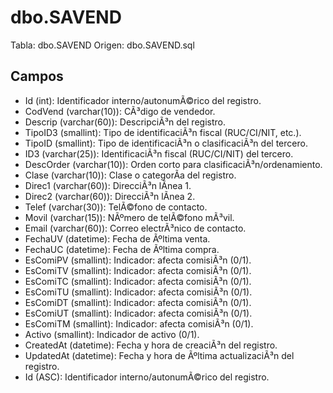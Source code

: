 ﻿# dbo.SAVEND

Tabla: dbo.SAVEND
Origen: dbo.SAVEND.sql

## Campos

- Id (int): Identificador interno/autonumÃ©rico del registro.
- CodVend (varchar(10)): CÃ³digo de vendedor.
- Descrip (varchar(60)): DescripciÃ³n del registro.
- TipoID3 (smallint): Tipo de identificaciÃ³n fiscal (RUC/CI/NIT, etc.).
- TipoID (smallint): Tipo de identificaciÃ³n o clasificaciÃ³n del tercero.
- ID3 (varchar(25)): IdentificaciÃ³n fiscal (RUC/CI/NIT) del tercero.
- DescOrder (varchar(10)): Orden corto para clasificaciÃ³n/ordenamiento.
- Clase (varchar(10)): Clase o categorÃ­a del registro.
- Direc1 (varchar(60)): DirecciÃ³n lÃ­nea 1.
- Direc2 (varchar(60)): DirecciÃ³n lÃ­nea 2.
- Telef (varchar(30)): TelÃ©fono de contacto.
- Movil (varchar(15)): NÃºmero de telÃ©fono mÃ³vil.
- Email (varchar(60)): Correo electrÃ³nico de contacto.
- FechaUV (datetime): Fecha de Ãºltima venta.
- FechaUC (datetime): Fecha de Ãºltima compra.
- EsComiPV (smallint): Indicador: afecta comisiÃ³n (0/1).
- EsComiTV (smallint): Indicador: afecta comisiÃ³n (0/1).
- EsComiTC (smallint): Indicador: afecta comisiÃ³n (0/1).
- EsComiTU (smallint): Indicador: afecta comisiÃ³n (0/1).
- EsComiDT (smallint): Indicador: afecta comisiÃ³n (0/1).
- EsComiUT (smallint): Indicador: afecta comisiÃ³n (0/1).
- EsComiTM (smallint): Indicador: afecta comisiÃ³n (0/1).
- Activo (smallint): Indicador de activo (0/1).
- CreatedAt (datetime): Fecha y hora de creaciÃ³n del registro.
- UpdatedAt (datetime): Fecha y hora de Ãºltima actualizaciÃ³n del registro.
- Id (ASC): Identificador interno/autonumÃ©rico del registro.

